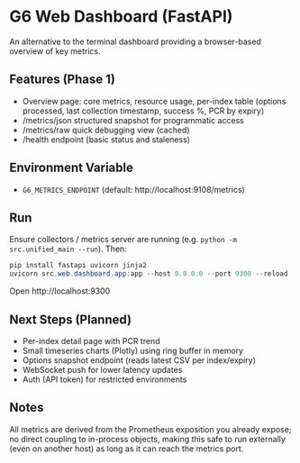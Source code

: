 # G6 Web Dashboard (FastAPI)

An alternative to the terminal dashboard providing a browser-based overview of key metrics.

## Features (Phase 1)
- Overview page: core metrics, resource usage, per-index table (options processed, last collection timestamp, success %, PCR by expiry)
- /metrics/json structured snapshot for programmatic access
- /metrics/raw quick debugging view (cached)
- /health endpoint (basic status and staleness)

## Environment Variable
- `G6_METRICS_ENDPOINT` (default: http://localhost:9108/metrics)

## Run
Ensure collectors / metrics server are running (e.g. `python -m src.unified_main --run`). Then:

```powershell
pip install fastapi uvicorn jinja2
uvicorn src.web.dashboard.app:app --host 0.0.0.0 --port 9300 --reload
```
Open http://localhost:9300

## Next Steps (Planned)
- Per-index detail page with PCR trend
- Small timeseries charts (Plotly) using ring buffer in memory
- Options snapshot endpoint (reads latest CSV per index/expiry)
- WebSocket push for lower latency updates
- Auth (API token) for restricted environments

## Notes
All metrics are derived from the Prometheus exposition you already expose; no direct coupling to in-process objects, making this safe to run externally (even on another host) as long as it can reach the metrics port.
